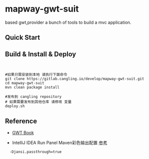 # mapway-gwt-suit

based gwt,provider a bunch of tools to build a mvc application.

## Quick Start

## Build & Install & Deploy

```shell


#如果只需安装到本地 请执行下面命令
git clone https://gitlab.cangling.io/develop/mapway-gwt-suit.git
cd mapway-gwt-suit
mvn clean package install

#发布到 cangling repository
# 如果需要发布到其他仓库 请修改 变量
deploy.sh

```

## Reference
- [GWT Book](https://livebook.manning.com/book/gwt-in-action-second-edition/about-this-book/)

- IntelliJ IDEA Run Panel Maven彩色输出配置 [参考](https://youtrack.jetbrains.com/issue/IDEA-181337/Make-Maven-plugin-use-colors-in-Run-window)

```code
  -Djansi.passthrough=true      
```